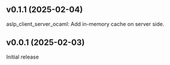 
## v0.1.1 (2025-02-04) 

aslp_client_server_ocaml: Add in-memory cache on server side.

## v0.0.1 (2025-02-03) 

Initial release 

